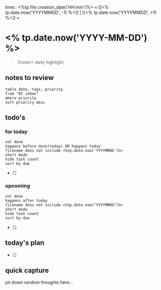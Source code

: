 time:: <%tp.file.creation_date('HH:mm')%>
« [[<% tp.date.now('YYYYMMDD', -1) %>]] | [[<% tp.date.now('YYYYMMDD', +1) %>]] »

# <% tp.date.now('YYYY-MM-DD') %>

>[!note]+ daily highlight
>

## notes to review
```dataview
table date, tags, priority
from "01 inbox"
where priority
sort priority desc
```
## todo's
### for today
```tasks
not done
happens before date(today) OR happens today
filename does not include <%tp.date.now('YYYYMMDD')%>
short mode
hide task count
sort by due
```
- [ ] 
### upcoming
```tasks
not done
happens after today
filename does not include <%tp.date.now("YYYYMMDD")%>
short mode
hide task count
sort by due
```
- [ ] 
## today's plan
- [ ] 

## quick capture
jot down random thoughts here...